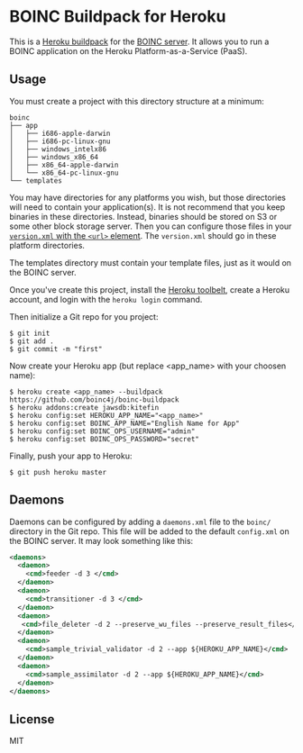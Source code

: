 # BOINC Buildpack for Heroku

This is a [Heroku buildpack](https://devcenter.heroku.com/articles/buildpacks)
for the [BOINC server](http://boinc.berkeley.edu/). It allows you to run a
BOINC application on the Heroku Platform-as-a-Service (PaaS).

## Usage

You must create a project with this directory structure at a minimum:

```
boinc
├── app
│   ├── i686-apple-darwin
│   ├── i686-pc-linux-gnu
│   ├── windows_intelx86
│   ├── windows_x86_64
│   ├── x86_64-apple-darwin
│   └── x86_64-pc-linux-gnu
└── templates
```

You may have directories for any platforms you wish, but those directories will
need to contain your application(s). It is not recommend that you keep binaries
in these directories. Instead, binaries should be stored on S3 or some other
block storage server. Then you can configure those files in your [`version.xml`
with the `<url>` element](http://boinc.berkeley.edu/trac/wiki/AppVersionNew).
The `version.xml` should go in these platform directories.

The templates directory must contain
your template files, just as it would on the BOINC server.

Once you've create this project, install the [Heroku toolbelt](http://toolbelt.heroku.com), create a Heroku account, and login with the `heroku login` command.

Then initialize a Git repo for you project:

```
$ git init
$ git add .
$ git commit -m "first"
```

Now create your Heroku app (but replace <app_name> with your choosen name):

```
$ heroku create <app_name> --buildpack https://github.com/boinc4j/boinc-buildpack
$ heroku addons:create jawsdb:kitefin
$ heroku config:set HEROKU_APP_NAME="<app_name>"
$ heroku config:set BOINC_APP_NAME="English Name for App"
$ heroku config:set BOINC_OPS_USERNAME="admin"
$ heroku config:set BOINC_OPS_PASSWORD="secret"
```

Finally, push your app to Heroku:

```
$ git push heroku master
```

## Daemons

Daemons can be configured by adding a `daemons.xml` file to the `boinc/`
directory in the Git repo. This file will be added to the default
`config.xml` on the BOINC server. It may look something like this:

```xml
<daemons>
  <daemon>
    <cmd>feeder -d 3 </cmd>
  </daemon>
  <daemon>
    <cmd>transitioner -d 3 </cmd>
  </daemon>
  <daemon>
   <cmd>file_deleter -d 2 --preserve_wu_files --preserve_result_files</cmd>
  </daemon>
  <daemon>
    <cmd>sample_trivial_validator -d 2 --app ${HEROKU_APP_NAME}</cmd>
  </daemon>
  <daemon>
    <cmd>sample_assimilator -d 2 --app ${HEROKU_APP_NAME}</cmd>
  </daemon>
</daemons>
```

## License

MIT